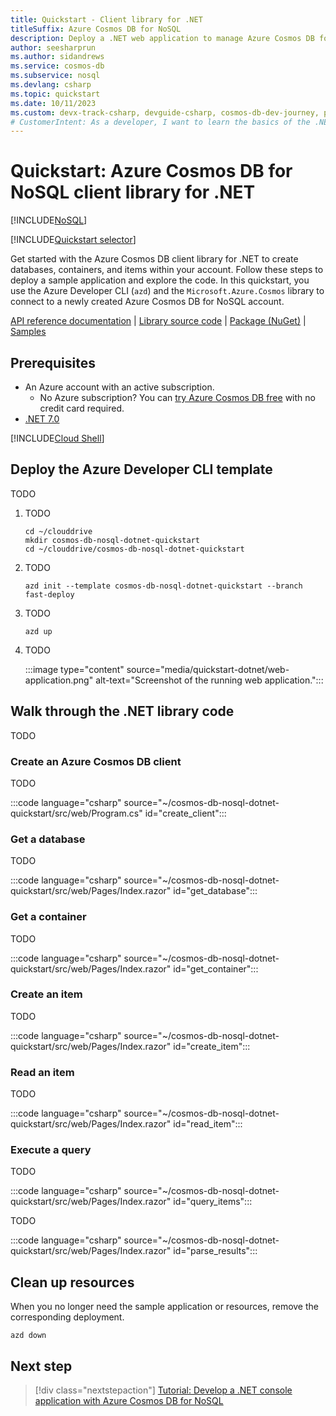 ```yaml
---
title: Quickstart - Client library for .NET
titleSuffix: Azure Cosmos DB for NoSQL
description: Deploy a .NET web application to manage Azure Cosmos DB for NoSQL account resources in this quickstart.
author: seesharprun
ms.author: sidandrews
ms.service: cosmos-db
ms.subservice: nosql
ms.devlang: csharp
ms.topic: quickstart
ms.date: 10/11/2023
ms.custom: devx-track-csharp, devguide-csharp, cosmos-db-dev-journey, passwordless-dotnet, devx-track-azurecli, devx-track-dotnet
# CustomerIntent: As a developer, I want to learn the basics of the .NET client library so that I can build applications with Azure Cosmos DB for NoSQL.
---
```


# Quickstart: Azure Cosmos DB for NoSQL client library for .NET

[!INCLUDE[NoSQL](../includes/appliesto-nosql.md)]

[!INCLUDE[Quickstart selector](includes/quickstart-selector.md)]

Get started with the Azure Cosmos DB client library for .NET to create databases, containers, and items within your account. Follow these steps to deploy a sample application and explore the code. In this quickstart, you use the Azure Developer CLI (`azd`) and the `Microsoft.Azure.Cosmos` library to connect to a newly created Azure Cosmos DB for NoSQL account.

[API reference documentation](/dotnet/api/microsoft.azure.cosmos) | [Library source code](https://github.com/Azure/azure-cosmos-dotnet-v3) | [Package (NuGet)](https://www.nuget.org/packages/Microsoft.Azure.Cosmos) | [Samples](samples-dotnet.md)

## Prerequisites

- An Azure account with an active subscription.
  - No Azure subscription? You can [try Azure Cosmos DB free](../try-free.md) with no credit card required.
- [.NET 7.0](https://dotnet.microsoft.com/download/dotnet/7.0)

[!INCLUDE[Cloud Shell](../../../includes/cloud-shell-try-it.md)]

## Deploy the Azure Developer CLI template

TODO

1. TODO

    ```azurecli-interactive
    cd ~/clouddrive
    mkdir cosmos-db-nosql-dotnet-quickstart
    cd ~/clouddrive/cosmos-db-nosql-dotnet-quickstart
    ```

1. TODO

    ```azurecli-interactive
    azd init --template cosmos-db-nosql-dotnet-quickstart --branch fast-deploy
    ```

1. TODO

    ```azurecli-interactive
    azd up
    ```

1. TODO

    :::image type="content" source="media/quickstart-dotnet/web-application.png" alt-text="Screenshot of the running web application.":::

## Walk through the .NET library code

TODO

### Create an Azure Cosmos DB client

TODO

:::code language="csharp" source="~/cosmos-db-nosql-dotnet-quickstart/src/web/Program.cs" id="create_client":::

### Get a database

TODO

:::code language="csharp" source="~/cosmos-db-nosql-dotnet-quickstart/src/web/Pages/Index.razor" id="get_database":::

### Get a container

TODO

:::code language="csharp" source="~/cosmos-db-nosql-dotnet-quickstart/src/web/Pages/Index.razor" id="get_container":::

### Create an item

TODO

:::code language="csharp" source="~/cosmos-db-nosql-dotnet-quickstart/src/web/Pages/Index.razor" id="create_item":::

### Read an item

TODO

:::code language="csharp" source="~/cosmos-db-nosql-dotnet-quickstart/src/web/Pages/Index.razor" id="read_item":::

### Execute a query

TODO

:::code language="csharp" source="~/cosmos-db-nosql-dotnet-quickstart/src/web/Pages/Index.razor" id="query_items":::

TODO

:::code language="csharp" source="~/cosmos-db-nosql-dotnet-quickstart/src/web/Pages/Index.razor" id="parse_results":::

## Clean up resources

When you no longer need the sample application or resources, remove the corresponding deployment.

```azurecli-interactive
azd down
```

## Next step

> [!div class="nextstepaction"]
> [Tutorial: Develop a .NET console application with Azure Cosmos DB for NoSQL](tutorial-dotnet-console-app.md)
